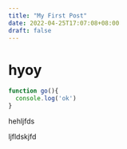 ```yaml
---
title: "My First Post"
date: 2022-04-25T17:07:08+08:00
draft: false
---
```


# hyoy

```javascript
function go(){
  console.log('ok')
}
```

hehljfds

ljfldskjfd